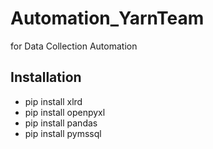 # Automation_YarnTeam
for Data Collection Automation

## Installation
- pip install xlrd
- pip install openpyxl
- pip install pandas
- pip install pymssql